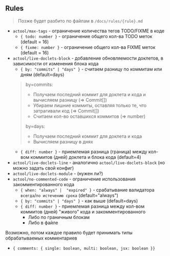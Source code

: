 ## Rules

> Позже будет разбито по файлам в `/docs/rules/{rule}.md`

- `actool/max-tags` - ограничение количества тегов TODO/FIXME в коде
   - `{ todo: number }` - ограничение общего кол-ва TODO меток (default = 16)
   - `{ fixme: number }` - ограничение общего кол-ва FIXME меток (default = 16)
- `actool/live-doclets-block` - добавление обновляемости доклетов, в зависимости от изменения блока кода
  - `{ by: "commits" | "days" }` - считаем разницу по коммитам или дням (default=days)
   > by=commits:
   > - Получаем последний коммит для доклета и кода и вычисляем разницу (=> Commit[])
   > - Убираем лишние коммиты, оставляя только те, что затрагивали код (=> Commit[])
   > - Считаем кол-во оставшихся коммитов (=> number)
   >
   > by=days:
   > - Получаем последний коммит для доклета и кода
   > - Вычисляем разницу в днях
  - `{ diff: number }` - приемлемая разница (граница) между кол-вом коммитов (дней) доклета и блока кода (default=4)
- `actool/live-doclets-line` - аналогично `actool/live-doclets-block` (но можно задать свой конфиг)
- `actool/live-doclets-module` - (нужен ли?)
- `actool/no-commented-code` - ограничение использования закомментированного кода
   - `{ when: "always" |  "expired" }` - срабатывание валидатора `всегда`/`по истечению срока` (default="always")
   - `{ by: "commits" | "days" }` - как выше (default=days)
   - `{ diff: number }` - приемлемая разница между кол-вом коммитов (дней) "живого" кода и закомментированного
      - Либо по граничным блокам
      - Либо в файле

Возможно, потом каждое правило будет принимать типы обрабатываемых комментариев
- `{ comments: { single: boolean, multi: boolean, jsx: boolean }}`

